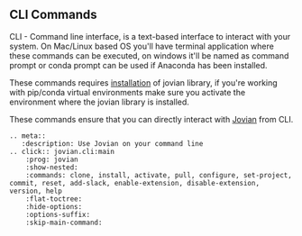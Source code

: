 ## CLI Commands

CLI - Command line interface, is a text-based interface to interact with your system. On Mac/Linux based OS you'll have terminal application where these commands can be executed, on windows it'll be named as command prompt or conda prompt can be used if Anaconda has been installed.

These commands requires [installation](/user-guide/install.md) of jovian library, if you're working with pip/conda virtual environments make sure you activate the environment where the jovian library is installed.

These commands ensure that you can directly interact with [Jovian](https://jovian.ml) from CLI.

```eval_rst
.. meta::
   :description: Use Jovian on your command line
.. click:: jovian.cli:main
    :prog: jovian
    :show-nested:
    :commands: clone, install, activate, pull, configure, set-project, commit, reset, add-slack, enable-extension, disable-extension, version, help
    :flat-toctree:
    :hide-options:
    :options-suffix:
    :skip-main-command:
```
